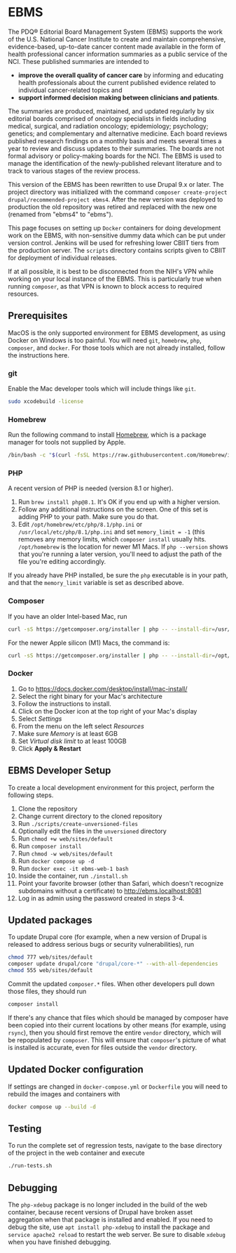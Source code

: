 # EBMS

The PDQ® Editorial Board Management System (EBMS) supports the work of the
U.S. National Cancer Institute to create and maintain comprehensive,
evidence-based, up-to-date cancer content made available in the form of
health professional cancer information summaries as a public service of
the NCI. These published summaries are intended to

- **improve the overall quality of cancer care** by informing and educating
health professionals about the current published evidence related to individual
cancer-related topics and
- **support informed decision making between clinicians and patients**.

The summaries are produced, maintained, and updated regularly by six editorial
boards comprised of oncology specialists in fields including medical, surgical,
and radiation oncology; epidemiology; psychology; genetics; and complementary
and alternative medicine. Each board reviews published research findings on a
monthly basis and meets several times a year to review and discuss updates to
their summaries. The boards are not formal advisory or policy-making boards for
the NCI. The EBMS is used to manage the identification of the newly-published
relevant literature and to track to various stages of the review process.

This version of the EBMS has been rewritten to use Drupal 9.x or later.
The project directory was initialized with the command
`composer create-project drupal/recommended-project ebms4`.
After the new version was deployed to production the old repository
was retired and replaced with the new one (renamed from "ebms4" to "ebms").

This page focuses on setting up `Docker` containers for doing
development work on the EBMS, with non-sensitive dummy data which can
be put under version control. Jenkins will be used for refreshing lower
CBIIT tiers from the production server. The `scripts` directory contains
scripts given to CBIIT for deployment of individual releases.

If at all possible, it is best to be disconnected from the NIH's VPN while
working on your local instance of the EBMS. This is particularly true when
running `composer`, as that VPN is known to block access to required
resources.

## Prerequisites

MacOS is the only supported environment for EBMS development, as using
Docker on Windows is too painful.
You will need `git`, `homebrew`, `php`, `composer`, and `docker`.
For those tools which are not already installed, follow the instructions
here.

### git

Enable the Mac developer tools which will include things like `git`.

```bash
sudo xcodebuild -license
```

### Homebrew

Run the following command to install [Homebrew](https://brew.sh/), which is a
package manager for tools not supplied by Apple.

```bash
/bin/bash -c "$(curl -fsSL https://raw.githubusercontent.com/Homebrew/install/HEAD/install.sh)"
```

### PHP
A recent version of PHP is needed (version 8.1 or higher).

1. Run `brew install php@8.1`. It's OK if you end up with a higher version.
2. Follow any additional instructions on the screen. One of this set is adding PHP to your path. Make sure you do that.
3. Edit `/opt/homebrew/etc/php/8.1/php.ini` or `/usr/local/etc/php/8.1/php.ini` and set `memory_limit = -1` (this removes any memory limits, which `composer install` usually hits. `/opt/homebrew` is the location for newer M1 Macs. If `php --version` shows that you're running a later version, you'll need to adjust the path of the file you're editing accordingly.

If you already have PHP installed, be sure the `php` executable is in your path, and that the `memory_limit` variable is set
as described above.

### Composer

If you have an older Intel-based Mac, run

```bash
curl -sS https://getcomposer.org/installer | php -- --install-dir=/usr/local/bin --filename=composer --2
```

For the newer Apple silicon (M1) Macs, the command is:

```bash
curl -sS https://getcomposer.org/installer | php -- --install-dir=/opt/homebrew/bin --filename=composer --2
```

### Docker

1. Go to https://docs.docker.com/desktop/install/mac-install/
2. Select the right binary for your Mac's architecture
3. Follow the instructions to install.
4. Click on the Docker icon at the top right of your Mac's display
5. Select *Settings*
6. From the menu on the left select *Resources*
7. Make sure *Memory* is at least 6GB
8. Set *Virtual disk limit* to at least 100GB
9. Click **Apply & Restart**

## EBMS Developer Setup

To create a local development environment for this project, perform the following steps.

1. Clone the repository
2. Change current directory to the cloned repository
3. Run `./scripts/create-unversioned-files`
4. Optionally edit the files in the `unversioned` directory
5. Run `chmod +w web/sites/default`
6. Run `composer install`
7. Run `chmod -w web/sites/default`
8. Run `docker compose up -d`
9. Run `docker exec -it ebms-web-1 bash`
10. Inside the container, run `./install.sh`
11. Point your favorite browser (other than Safari, which doesn't recognize subdomains without a certificate) to http://ebms.localhost:8081
12. Log in as admin using the password created in steps 3-4.

## Updated packages

To update Drupal core (for example, when a new version of Drupal is
released to address serious bugs or security vulnerabilities), run

```bash
chmod 777 web/sites/default
composer update drupal/core "drupal/core-*" --with-all-dependencies
chmod 555 web/sites/default
```

Commit the updated `composer.*` files. When other developers pull down
those files, they should run

```bash
composer install
```

If there's any chance that files which should be managed by composer have
been copied into their current locations by other means (for example, using
`rsync`), then you should first remove the entire `vendor` directory, which
will be repopulated by `composer`. This will ensure that `composer`'s picture
of what is installed is accurate, even for files outside the `vendor`
directory.


## Updated Docker configuration

If settings are changed in `docker-compose.yml` or `Dockerfile` you
will need to rebuild the images and containers with

```bash
docker compose up --build -d
```

## Testing

To run the complete set of regression tests, navigate to the base
directory of the project in the web container and execute

```bash
./run-tests.sh
```

## Debugging

The `php-xdebug` package is no longer included in the build of the web container,
because recent versions of Drupal have broken asset aggregation when that package
is installed and enabled. If you need to debug the site, use `apt install php-xdebug`
to install the package and `service apache2 reload` to restart the web server. Be
sure to disable `xdebug` when you have finished debugging.
